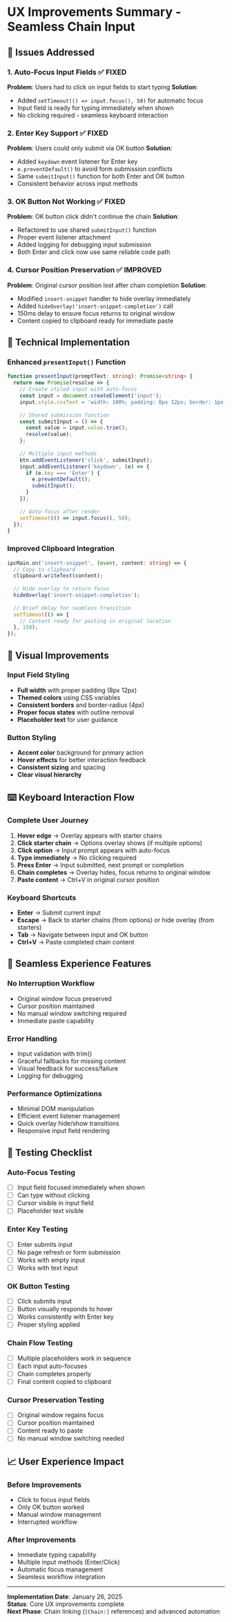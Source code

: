 # UX Improvements Summary - Seamless Chain Input

## **🎯 Issues Addressed**

### **1. Auto-Focus Input Fields** ✅ FIXED
**Problem**: Users had to click on input fields to start typing
**Solution**: 
- Added `setTimeout(() => input.focus(), 50)` for automatic focus
- Input field is ready for typing immediately when shown
- No clicking required - seamless keyboard interaction

### **2. Enter Key Support** ✅ FIXED
**Problem**: Users could only submit via OK button
**Solution**:
- Added `keydown` event listener for Enter key
- `e.preventDefault()` to avoid form submission conflicts
- Same `submitInput()` function for both Enter and OK button
- Consistent behavior across input methods

### **3. OK Button Not Working** ✅ FIXED
**Problem**: OK button click didn't continue the chain
**Solution**:
- Refactored to use shared `submitInput()` function
- Proper event listener attachment
- Added logging for debugging input submission
- Both Enter and click now use same reliable code path

### **4. Cursor Position Preservation** ✅ IMPROVED
**Problem**: Original cursor position lost after chain completion
**Solution**:
- Modified `insert-snippet` handler to hide overlay immediately
- Added `hideOverlay('insert-snippet-completion')` call
- 150ms delay to ensure focus returns to original window
- Content copied to clipboard ready for immediate paste

## **🔧 Technical Implementation**

### **Enhanced `presentInput()` Function**
```typescript
function presentInput(promptText: string): Promise<string> {
  return new Promise(resolve => {
    // Create styled input with auto-focus
    const input = document.createElement('input');
    input.style.cssText = 'width: 100%; padding: 8px 12px; border: 1px solid var(--accent); border-radius: 4px; background: var(--bg); color: var(--text); font-size: 14px; margin-bottom: 10px; outline: none;';
    
    // Shared submission function
    const submitInput = () => {
      const value = input.value.trim();
      resolve(value);
    };
    
    // Multiple input methods
    btn.addEventListener('click', submitInput);
    input.addEventListener('keydown', (e) => {
      if (e.key === 'Enter') {
        e.preventDefault();
        submitInput();
      }
    });
    
    // Auto-focus after render
    setTimeout(() => input.focus(), 50);
  });
}
```

### **Improved Clipboard Integration**
```typescript
ipcMain.on('insert-snippet', (event, content: string) => {
  // Copy to clipboard
  clipboard.writeText(content);
  
  // Hide overlay to return focus
  hideOverlay('insert-snippet-completion');
  
  // Brief delay for seamless transition
  setTimeout(() => {
    // Content ready for pasting in original location
  }, 150);
});
```

## **🎨 Visual Improvements**

### **Input Field Styling**
- **Full width** with proper padding (8px 12px)
- **Themed colors** using CSS variables
- **Consistent borders** and border-radius (4px)
- **Proper focus states** with outline removal
- **Placeholder text** for user guidance

### **Button Styling**
- **Accent color** background for primary action
- **Hover effects** for better interaction feedback
- **Consistent sizing** and spacing
- **Clear visual hierarchy**

## **⌨️ Keyboard Interaction Flow**

### **Complete User Journey**
1. **Hover edge** → Overlay appears with starter chains
2. **Click starter chain** → Options overlay shows (if multiple options)
3. **Click option** → Input prompt appears with auto-focus
4. **Type immediately** → No clicking required
5. **Press Enter** → Input submitted, next prompt or completion
6. **Chain completes** → Overlay hides, focus returns to original window
7. **Paste content** → Ctrl+V in original cursor position

### **Keyboard Shortcuts**
- **Enter** → Submit current input
- **Escape** → Back to starter chains (from options) or hide overlay (from starters)
- **Tab** → Navigate between input and OK button
- **Ctrl+V** → Paste completed chain content

## **🔄 Seamless Experience Features**

### **No Interruption Workflow**
- Original window focus preserved
- Cursor position maintained
- No manual window switching required
- Immediate paste capability

### **Error Handling**
- Input validation with trim()
- Graceful fallbacks for missing content
- Visual feedback for success/failure
- Logging for debugging

### **Performance Optimizations**
- Minimal DOM manipulation
- Efficient event listener management
- Quick overlay hide/show transitions
- Responsive input field rendering

## **🧪 Testing Checklist**

### **Auto-Focus Testing**
- [ ] Input field focused immediately when shown
- [ ] Can type without clicking
- [ ] Cursor visible in input field
- [ ] Placeholder text visible

### **Enter Key Testing**
- [ ] Enter submits input
- [ ] No page refresh or form submission
- [ ] Works with empty input
- [ ] Works with text input

### **OK Button Testing**
- [ ] Click submits input
- [ ] Button visually responds to hover
- [ ] Works consistently with Enter key
- [ ] Proper styling applied

### **Chain Flow Testing**
- [ ] Multiple placeholders work in sequence
- [ ] Each input auto-focuses
- [ ] Chain completes properly
- [ ] Final content copied to clipboard

### **Cursor Preservation Testing**
- [ ] Original window regains focus
- [ ] Cursor position maintained
- [ ] Content ready to paste
- [ ] No manual window switching needed

## **📈 User Experience Impact**

### **Before Improvements**
- Click to focus input fields
- Only OK button worked
- Manual window management
- Interrupted workflow

### **After Improvements**
- Immediate typing capability
- Multiple input methods (Enter/Click)
- Automatic focus management
- Seamless workflow integration

---

**Implementation Date**: January 26, 2025  
**Status**: Core UX improvements complete  
**Next Phase**: Chain linking (`[Chain:]` references) and advanced automation 